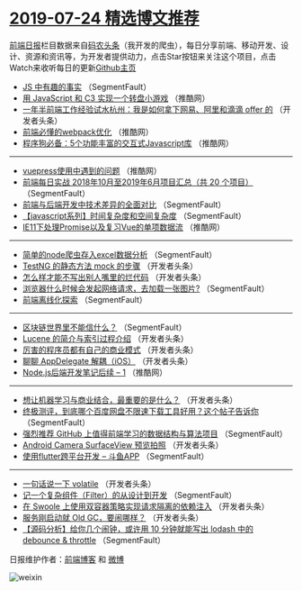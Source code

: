 # [2019-07-24 精选博文推荐](https://toutiao.qdkfweb.cn/date/2019/07/24)

[前端日报](https://qdkfweb.cn/c/news)栏目数据来自[码农头条](https://toutiao.qdkfweb.cn/)（我开发的爬虫），每日分享前端、移动开发、设计、资源和资讯等，为开发者提供动力，点击Star按钮来关注这个项目，点击Watch来收听每日的更新[Github主页](https://github.com/kujian/frontendDaily)
* [JS 中有趣的事实](https://toutiao.qdkfweb.cn/119248.html) （SegmentFault）
* [用 JavaScript 和 C3 实现一个转盘小游戏](https://toutiao.qdkfweb.cn/119321.html) （推酷网）
* [一年半前端工作经验试水杭州：我是如何拿下网易、阿里和滴滴 offer 的](https://toutiao.qdkfweb.cn/119255.html) （开发者头条）
* [前端必懂的webpack优化](https://toutiao.qdkfweb.cn/119320.html) （推酷网）
* [程序狗必备：5个功能丰富的交互式Javascript库](https://toutiao.qdkfweb.cn/119324.html) （推酷网）

***
* [vuepress使用中遇到的问题](https://toutiao.qdkfweb.cn/119325.html) （推酷网）
* [前端每日实战 2018年10月至2019年6月项目汇总（共 20 个项目）](https://toutiao.qdkfweb.cn/119242.html) （SegmentFault）
* [前端与后端开发中技术差异的全面对比](https://toutiao.qdkfweb.cn/119246.html) （SegmentFault）
* [【javascript系列】时间复杂度和空间复杂度](https://toutiao.qdkfweb.cn/119249.html) （SegmentFault）
* [IE11下处理Promise以及复习Vue的单项数据流](https://toutiao.qdkfweb.cn/119322.html) （推酷网）

***
* [简单的node爬虫存入excel数据分析](https://toutiao.qdkfweb.cn/119250.html) （SegmentFault）
* [TestNG 的静态方法 mock 的步骤](https://toutiao.qdkfweb.cn/119300.html) （开发者头条）
* [怎么样才能不写出别人嘴里的烂代码](https://toutiao.qdkfweb.cn/119266.html) （开发者头条）
* [浏览器什么时候会发起网络请求，去加载一张图片?](https://toutiao.qdkfweb.cn/119251.html) （SegmentFault）
* [前端离线化探索](https://toutiao.qdkfweb.cn/119241.html) （SegmentFault）

***
* [区块链世界里不能信什么？](https://toutiao.qdkfweb.cn/119252.html) （SegmentFault）
* [Lucene 的简介与索引过程介绍](https://toutiao.qdkfweb.cn/119302.html) （开发者头条）
* [厉害的程序员都有自己的商业模式](https://toutiao.qdkfweb.cn/119253.html) （开发者头条）
* [聊聊 AppDelegate 解耦（iOS）](https://toutiao.qdkfweb.cn/119303.html) （开发者头条）
* [Node.js后端开发笔记后续 &#8211; 1](https://toutiao.qdkfweb.cn/119326.html) （推酷网）

***
* [想让机器学习与商业结合，最重要的是什么？](https://toutiao.qdkfweb.cn/119293.html) （开发者头条）
* [终极测评，到底哪个百度网盘不限速下载工具好用？这个帖子告诉你](https://toutiao.qdkfweb.cn/119244.html) （SegmentFault）
* [强烈推荐 GitHub 上值得前端学习的数据结构与算法项目](https://toutiao.qdkfweb.cn/119236.html) （SegmentFault）
* [Android Camera SurfaceView 预览拍照](https://toutiao.qdkfweb.cn/119297.html) （开发者头条）
* [使用flutter跨平台开发 &#8211; 斗鱼APP](https://toutiao.qdkfweb.cn/119237.html) （SegmentFault）

***
* [一句话说一下 volatile](https://toutiao.qdkfweb.cn/119298.html) （开发者头条）
* [记一个复杂组件（Filter）的从设计到开发](https://toutiao.qdkfweb.cn/119238.html) （SegmentFault）
* [在 Swoole 上使用双容器策略实现请求隔离的依赖注入](https://toutiao.qdkfweb.cn/119299.html) （开发者头条）
* [服务刚启动就 Old GC，要闹哪样？](https://toutiao.qdkfweb.cn/119262.html) （开发者头条）
* [【源码分析】给你几个闹钟，或许用 10 分钟就能写出 lodash 中的 debounce &amp; throttle](https://toutiao.qdkfweb.cn/119239.html) （SegmentFault）

日报维护作者：[前端博客](https://qdkfweb.cn/) 和 [微博](https://qdkfweb.cn/go/weibo)

![weixin](https://user-images.githubusercontent.com/3055447/38468989-651132ac-3b80-11e8-8e6b-15122322a9d7.png)